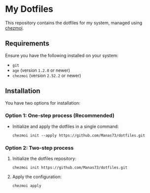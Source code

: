 # My Dotfiles

This repository contains the dotfiles for my system, managed using [chezmoi](https://www.chezmoi.io/).

## Requirements

Ensure you have the following installed on your system:
- `git`
- `age` (version `1.2.0` or newer)
- `chezmoi` (version `2.52.2` or newer)

## Installation

You have two options for installation:

### Option 1: One-step process (Recommended)

- Initialize and apply the dotfiles in a single command:
    ```shell
    chezmoi init --apply https://github.com/Manas73/dotfiles.git
    ```

### Option 2: Two-step process

1. Initialize the dotfiles repository:

    ```shell
    chezmoi init https://github.com/Manas73/dotfiles.git
    ```

2. Apply the configuration:

    ```shell
    chezmoi apply
    ```